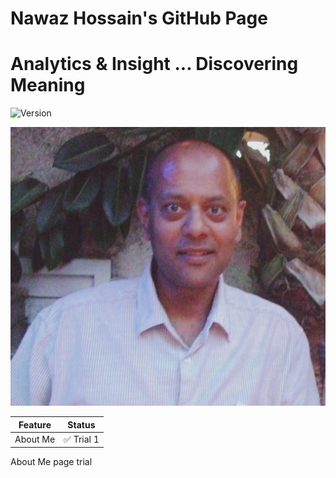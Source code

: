# Nawaz Hossain's GitHub Page

# Analytics & Insight ... Discovering Meaning

![Version](https://img.shields.io/badge/version-1.0-blue)

<!-- ![License](https://img.shields.io/badge/license-MIT-green) -->

![Alt text](nawaz-photo-01.gif)


| Feature | Status |
|---------|--------|
| About Me | ✅ Trial 1 |


About Me page trial
